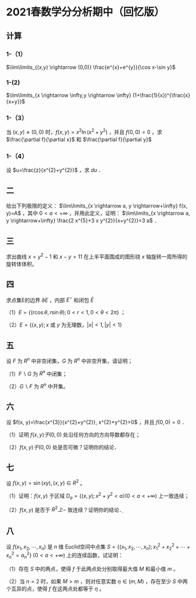 # 2021春数学分分析期中（回忆版）

## 计算

### 1-（1）

$\lim\limits_{(x,y) \rightarrow (0,0)} \frac{e^{x}+e^{y}}{\cos x-\sin y}$

### 1-(2)

$\lim\limits_{x \rightarrow \infty,y \rightarrow \infty} (1+\frac{1}{x})^{\frac{x}{x+y}}$

### 1-（3）

当 $(x, y) \neq(0,0)$ 时，$f(x, y)=x^{2} \ln \left(x^{2}+y^{2}\right)$ ，并且 $f(0,0)=0$ ，求 $\frac{\partial f}{\partial x}$ 和 $\frac{\partial f}{\partial y}$

### 1-（4）

设 $u=\frac{z}{x^{2}+y^{2}}$ ，求 $d u$ ．

## 二

给出下列极限的定义： $\lim\limits_{x \rightarrow a, y \rightarrow+\infty} f(x, y)=A$ ，其中 $0<a<+\infty$ ，并用此定义，证明： $\lim\limits_{x \rightarrow a, y \rightarrow+\infty} \frac{2 x^{5}+3 x y^{2}}{x+y^{2}}=3 a$ ．

## 三

求出曲线 $x=y^{2}-1$ 和 $x-y=11$ 在上半平面围成的图形绕 $x$ 轴旋转一周所得的旋转体体积。

## 四

求点集E的边界 $\partial E$ ，内部 $E^{\circ}$ 和闭包 $\bar{E}$

（1）$E=\{(r \cos \theta, r \sin \theta) ; 0<r<1,0<\theta<2 \pi\}$ ；

（2）$E=\{(x, y) ; x$ 或 $y$ 为无理数，$|x|<1,|y|<1\}$

## 五

设 $F$ 为 $R^{n}$ 中非空闭集，$G$ 为 $R^{n}$ 中非空开集，请证明；

（1）$F \backslash G$ 为 $R^{n}$ 中闭集；

（2）$G \backslash F$ 为 $R^{n}$ 中开集。

## 六

设 $f(x, y)=\frac{x^{3}}{x^{2}+y^{2}}, x^{2}+y^{2}>0$ ，并且 $f(0,0)=0$ ．

（1）证明 $f(x, y) 于(0,0)$ 处沿任何方向的方向导数都存在；

（2）$f(x, y) 于(0,0)$ 处是否可微？证明你的结论．

## 七

设 $f(x, y)=\sin (x y),(x, y) \in R^{2}$ 。

（1）证明：$f(x, y)$ 于区域 $D_{a}=\left\{(x, y) ; x^{2}+y^{2}<a\right\}(0<a<+\infty)$ 上一致连续；

（2）$f(x, y)$ 是否于 $R^{2} 上-$ 致连续？证明你的结论．$_{\text {．}}$

## 八

设 $f\left(x_{1}, x_{2}, \cdots, x_{n}\right)$ 是 $n$ 维 Euclid空间中点集 $S=\left\{\left(x_{1}, x_{2}, \cdots, x_{n}\right) ; x_{1}^{2}+x_{2}^{2}+\cdots+x_{n}^{2}=a_{n}^{2}\right\}$ $(0<a<+\infty)$ 上的连续函数，试证明：

（1）存在 $S$ 中的两点，使得 $f$ 于此两点处分别取得最大值 $M$ 和最小值 $m$ 。

（2）当 $n=2$ 时，如果 $M>m$ ，则对任意实数 $\eta \in(m, M)$ ，存在至少 $S$ 中两个互异的点，使得 $f$ 在这两点处都等于 $\eta$ 。
